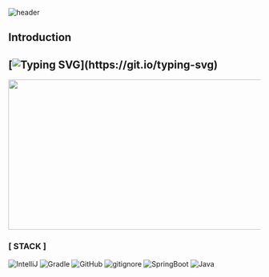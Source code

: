 ![header](https://capsule-render.vercel.app/api?type=waving&color=auto&height=300&section=header&text=River's%20develop&fontSize=90&fontColor=FFFFFF) 

<h2>Introduction</h2>

## [![Typing SVG](https://readme-typing-svg.demolab.com?font=Nanum+Gothic+Coding&size=28&pause=1000&color=00EDF7&width=435&lines=The+Development+Space+of+the+%22River%22;Don't+be+surprised.+I'm+studying.)](https://git.io/typing-svg)

<a href="https://github.com/devxb/gitanimals">
<img
  src="https://render.gitanimals.org/farms/hankang67"
  width="1000"
  height="300"
/>
</a>

### [ STACK ]
![IntelliJ](https://img.shields.io/badge/IntelliJ_IDEA-222326.svg?style=for-the-badge&logo=intellij-idea&logoColor=white) 
![Gradle](https://img.shields.io/badge/Gradle-02303a?style=for-the-badge&logo=gradle&logoColor=white) 
![GitHub](https://img.shields.io/badge/GitHub-100000?style=for-the-badge&logo=github&logoColor=white) 
![gitignore](https://img.shields.io/badge/gitignore.io-204ECF?style=for-the-badge&logo=gitignore.io&logoColor=white)
![SpringBoot](https://img.shields.io/badge/SpringBoot-6db33f?style=for-the-badge&logo=springboot&logoColor=white) 
![Java](https://img.shields.io/badge/Java-ED8B00?style=for-the-badge&logo=openjdk&logoColor=white)

